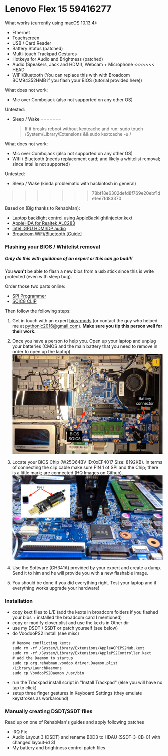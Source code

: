 # Lenovo Flex 15 59416277

What works (currently using macOS 10.13.4):
  - Ethernet
  - Touchscreen
  - USB / Card Reader
  - Battery Status (patched)
  - Multi-touch Trackpad Gestures
  - Hotkeys for Audio and Brightness (patched)
  - Audio (Speakers, Jack and HDMI), Webcam + Microphone
<<<<<<< HEAD
  - WIFI/Bluetooth (You can replace this with with Broadcom BCM94352HMB if you flash your BIOS (tutorial provided here))

What does not work:
  - Mic over Combojack (also not supported on any other OS)

Untested:
  - Sleep / Wake
=======
      > If it breaks reboot without kextcache and run: sudo touch /System/Library/Extensions && sudo kextcache -u /

What does not work:
  - Mic over Combojack (also not supported on any other OS)
  - Wifi / Bluetooth (needs replacement card; and likely a whitelist removal; since Intel is not supported)

Untested:
  - Sleep / Wake (kinda problematic with hackintosh in general)
>>>>>>> 78bf18e6302defd8f769e20ebf1de1ee7fd83370

Based on (Big thanks to RehabMan):
  - [Laptop backlight control using AppleBacklightInjector.kext](https://www.tonymacx86.com/threads/guide-laptop-backlight-control-using-applebacklightinjector-kext.218222/)
  - [AppleHDA for Realtek ALC283](https://www.tonymacx86.com/threads/solved-help-fixing-applehda-for-realtek-alc283.165181/page-4)
  - [Intel IGPU HDMI/DP audio](https://www.tonymacx86.com/threads/guide-intel-igpu-hdmi-dp-audio-sandy-ivy-haswell-broadwell-skylake.189495/)
  - [Broadcom WiFi/Bluetooth [Guide]](https://www.tonymacx86.com/threads/broadcom-wifi-bluetooth-guide.242423/#post-1664577)

### Flashing your BIOS / Whitelist removal
##### Only do this with guidance of an expert or this can go bad!!!

You **won't** be able to flash a new bios from a usb stick since this is write protected (even with sleep bug).

Order those two parts online:
  - [SPI Programmer](http://www.ebay.de/itm/25-SPI-Serie-24-EEPROM-CH341A-BIOS-Writer-Routing-LCD-Flash-USB-Programmierer-S7/282248666466?_trksid=p2047675.c100011.m1850&_trkparms=aid%3D222007%26algo%3DSIC.MBE%26ao%3D1%26asc%3D42849%26meid%3D01ae9da74f4f4c93a1270e4bf7c08b36%26pid%3D100011%26rk%3D1%26rkt%3D3%26sd%3D141466709787)  
  - [SOIC8 CLIP](http://www.ebay.de/itm/SOIC8-SOP8-Flash-Chip-IC-Test-Clips-Socket-Adpter-BIOS-24-25-93-Programmer-MF/182230151497?_trksid=p2047675.c100011.m1850&_trkparms=aid%3D222007%26algo%3DSIC.MBE%26ao%3D1%26asc%3D42849%26meid%3D01ae9da74f4f4c93a1270e4bf7c08b36%26pid%3D100011%26rk%3D2%26rkt%3D3%26sd%3D141466709787)

Then follow the following steps:

1. Get in touch with an expert [bios-mods](www.bios-mods.com) (or contact the guy who helped me at pythonic2016@gmail.com). **Make sure you tip this person well for their work.**

2. Once you have a person to help you. Open up your laptop and unplug your batteries (CMOS and the main battery that you need to remove in order to open up the laptop).
  ![mobo](misc/images/lenovomod1.jpg)
3. Locate your BIOS Chip (W25Q64BV ID:0xEF4017 Size: 8192KB). In terms of connecting the clip cable make sure PIN 1 of SPI and the Chip; there is a little mark; are connected (HQ Images on Github).
  ![mobo2](misc/images/lenovomod2.jpg)

4. Use the Software (CH341A) provided by your expert and create a dump. Send it to him and he will provide you with a new flashable image.

5. You should be done if you did everything right. Test your laptop and if everything works upgrade your hardware!
### Installation
- copy kext files to L/E (add the kexts in broadcom folders if you flashed your bios + installed the broadcom card I mentioned)
- copy or modify clover.plist and use the kexts in Other dir
- use my DSDT / SSDT or patch yourself (see below)
- do VoodooPS2 install (see misc)
     ```
    # Remove conflicting kexts
    sudo rm -rf /System/Library/Extensions/AppleACPIPS2Nub.kext
    sudo rm -rf /System/Library/Extensions/ApplePS2Controller.kext
    # add the Daemon to startup
    sudo cp org.rehabman.voodoo.driver.Daemon.plist /Library/LaunchDaemons
    sudo cp VoodooPS2Daemon /usr/bin
    ```
- run the Trackpad install script in "Install Trackpad" (else you will have no tap to click)
- setup three finger gestures in Keyboard Settings (they emulate keystrokes as workaround)

### Manually creating DSDT/SSDT files
Read up on one of RehabMan's guides and apply following patches
- IRQ Fix
- Audio Layout 3 (DSDT) and rename B0D3 to HDAU (SSDT-3-CB-01 with changed layout-id 3)
- My battery and brightness control patch files
